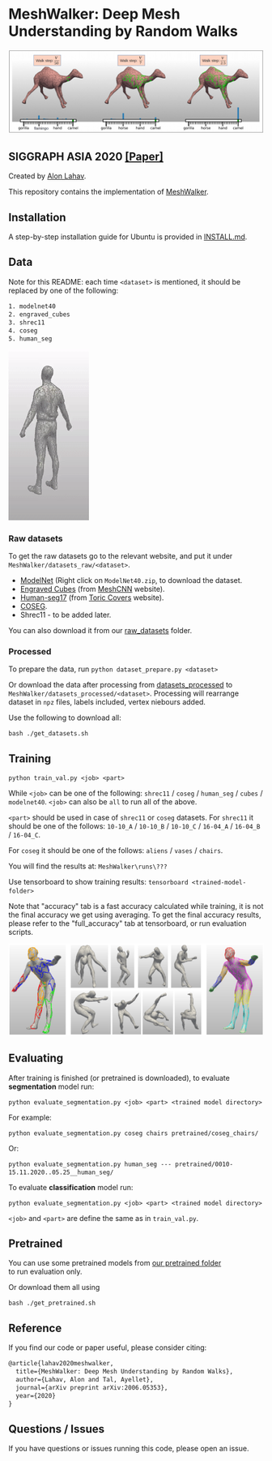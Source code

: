 # MeshWalker: Deep Mesh Understanding by Random Walks
<img src='/doc/images/teaser_fig.png'>

## SIGGRAPH ASIA 2020 [[Paper]](https://arxiv.org/abs/2006.05353)
Created by [Alon Lahav](mailto:alon.lahav2@gmail.com).

This repository contains the implementation of [MeshWalker](https://arxiv.org/abs/2006.05353).

## Installation
A step-by-step installation guide for Ubuntu is provided in [INSTALL.md](./INSTALL.md).

## Data
Note for this README: each time `<dataset>` is mentioned, 
it should be replaced by one of the following:

```
1. modelnet40
2. engraved_cubes
3. shrec11
4. coseg
5. human_seg
```

<img src='/doc/images/segmentaion_edges_human_body.gif'>

### Raw datasets
To get the raw datasets go to the relevant website, 
and put it under `MeshWalker/datasets_raw/<dataset>`. 
- [ModelNet](https://modelnet.cs.princeton.edu/)
  (Right click on `ModelNet40.zip`, to download the dataset. 
- [Engraved Cubes](https://www.dropbox.com/s/2bxs5f9g60wa0wr/cubes.tar.gz) (from [MeshCNN](https://ranahanocka.github.io/MeshCNN/) website).
- [Human-seg17](https://www.dropbox.com/sh/cnyccu3vtuhq1ii/AADgGIN6rKbvWzv0Sh-Kr417a?dl=0) (from [Toric Covers](https://github.com/Haggaim/ToricCNN) website).
- [COSEG](http://irc.cs.sdu.edu.cn/~yunhai/public_html/ssl/ssd.htm).
- Shrec11 - to be added later.

You can also download it from our [raw_datasets](https://cgm.technion.ac.il/Computer-Graphics-Multimedia/Software/MeshWalker/mesh_walker_data/datasets_raw/) folder.


### Processed
To prepare the data, run `python dataset_prepare.py <dataset>`

Or download the data after processing from 
[datasets_processed](https://cgm.technion.ac.il/Computer-Graphics-Multimedia/Software/MeshWalker/mesh_walker_data/datasets_processed/)
to `MeshWalker/datasets_processed/<dataset>`. 
Processing will rearrange dataset in `npz` files, labels included, vertex niebours added.

Use the following to download all:
```
bash ./get_datasets.sh
```
 
## Training
```
python train_val.py <job> <part>
```
While `<job>` can be one of the following: 
`shrec11` / `coseg` / `human_seg` / `cubes` / `modelnet40`.
`<job>` can also be `all` to run all of the above.

`<part>` should be used in case of `shrec11` or `coseg` datasets.
For `shrec11` it should be one of the follows: 
`10-10_A` / `10-10_B` / `10-10_C` / `16-04_A` / `16-04_B` / `16-04_C`.

For `coseg` it should be one of the follows: `aliens` / `vases` / `chairs`.

You will find the results at: `MeshWalker\runs\???`

Use tensorboard to show training results: `tensorboard <trained-model-folder>`

Note that "accuracy" tab is a fast accuracy calculated while training, 
it is not the final accuracy we get using averaging.
To get the final accuracy results, please refer to the "full_accuracy" tab at tensorboard, 
or run evaluation scripts.

<img src='/doc/images/2nd_fig.png'>

## Evaluating
After training is finished (or pretrained is downloaded), 
to evaluate **segmentation** model run: 
```
python evaluate_segmentation.py <job> <part> <trained model directory>
```
For example:
```
python evaluate_segmentation.py coseg chairs pretrained/coseg_chairs/
```
Or:
```
python evaluate_segmentation.py human_seg --- pretrained/0010-15.11.2020..05.25__human_seg/
```

To evaluate **classification** model run: 
```
python evaluate_segmentation.py <job> <part> <trained model directory>
```

`<job>` and `<part>` are define the same as in `train_val.py`. 

## Pretrained   
You can use some pretrained models from [our pretrained folder](https://cgm.technion.ac.il/Computer-Graphics-Multimedia/Software/MeshWalker/mesh_walker_data/runs_pretrained)  
to run evaluation only.

Or download them all using
```
bash ./get_pretrained.sh
``` 

## Reference
If you find our code or paper useful, please consider citing:
```
@article{lahav2020meshwalker,
  title={MeshWalker: Deep Mesh Understanding by Random Walks},
  author={Lahav, Alon and Tal, Ayellet},
  journal={arXiv preprint arXiv:2006.05353},
  year={2020}
}
```

## Questions / Issues
If you have questions or issues running this code, please open an issue.
